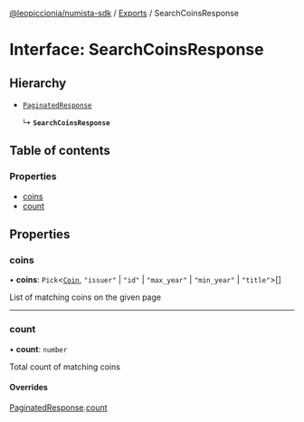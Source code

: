 [@leopiccionia/numista-sdk](../README.md) / [Exports](../modules.md) / SearchCoinsResponse

# Interface: SearchCoinsResponse

## Hierarchy

- [`PaginatedResponse`](PaginatedResponse.md)

  ↳ **`SearchCoinsResponse`**

## Table of contents

### Properties

- [coins](SearchCoinsResponse.md#coins)
- [count](SearchCoinsResponse.md#count)

## Properties

### coins

• **coins**: `Pick`<[`Coin`](Coin.md), ``"issuer"`` \| ``"id"`` \| ``"max_year"`` \| ``"min_year"`` \| ``"title"``\>[]

List of matching coins on the given page

___

### count

• **count**: `number`

Total count of matching coins

#### Overrides

[PaginatedResponse](PaginatedResponse.md).[count](PaginatedResponse.md#count)
